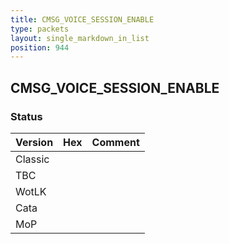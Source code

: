 ```yaml
---
title: CMSG_VOICE_SESSION_ENABLE
type: packets
layout: single_markdown_in_list
position: 944
---
```


## CMSG_VOICE_SESSION_ENABLE

### Status

Version | Hex | Comment
---------- | ---------- | ---------- 
Classic |  |  
TBC |  |  
WotLK |  |  
Cata |  |  
MoP |  |  